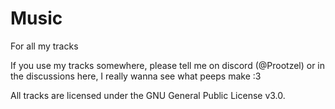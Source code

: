 # Music
For all my tracks

If you use my tracks somewhere, please tell me on discord (@Prootzel) or in the discussions here, I really wanna see what peeps make :3

All tracks are licensed under the GNU General Public License v3.0.
